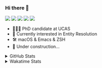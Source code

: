 ### Hi there 👋

[![](https://img.shields.io/badge/-Email-325180?logo=maildotru&logoColor=white&style=flat-square)](mailto:hi@wang.tianshu.me)
[![](https://img.shields.io/badge/-GitHub-black?logo=GitHub&style=flat-square)](https://github.com/tshu-w)
[![](https://img.shields.io/badge/-Telegram-26a5e4?labelColor=fafafa&logo=telegram&style=flat-square)](https://t.me/tshu_w) 
[![](https://img.shields.io/badge/-Twitter-1da1f2?logo=Twitter&logoColor=white&style=flat-square)](https://twitter.com/tshu_w)
[![](https://komarev.com/ghpvc/?username=tshu-w&color=blueviolet&style=flat-square)]()



- 🧑🏻‍🎓 PhD candidate at UCAS
- 🔭 Currently interested in Entity Resolution
- 🛠 macOS & Emacs & ZSH
- 🚧 Under construction...

<details>

<summary>GitHub Stats</summary>

![Tianshu's GitHub stats](https://github-readme-stats.vercel.app/api?username=tshu-w&show_icons=true&theme=buefy&count_private=true)
  
</details>


<details>
  <summary>Wakatime Stats</summary>

  Currently, files accessed by tramp cannot be tracked by wakatime, see https://github.com/wakatime/wakatime-mode/issues/27
  <br>
  
<!--START_SECTION:waka-->
![Code Time](http://img.shields.io/badge/Code%20Time-0%20secs-blue)

**I'm an Early 🐤** 

```text
🌞 Morning    69 commits     ████░░░░░░░░░░░░░░░░░░░░░   17.56% 
🌆 Daytime    209 commits    █████████████░░░░░░░░░░░░   53.18% 
🌃 Evening    111 commits    ███████░░░░░░░░░░░░░░░░░░   28.24% 
🌙 Night      4 commits      ░░░░░░░░░░░░░░░░░░░░░░░░░   1.02%

```
📅 **I'm Most Productive on Tuesday** 

```text
Monday       60 commits     ███░░░░░░░░░░░░░░░░░░░░░░   15.27% 
Tuesday      106 commits    ██████░░░░░░░░░░░░░░░░░░░   26.97% 
Wednesday    48 commits     ███░░░░░░░░░░░░░░░░░░░░░░   12.21% 
Thursday     37 commits     ██░░░░░░░░░░░░░░░░░░░░░░░   9.41% 
Friday       55 commits     ███░░░░░░░░░░░░░░░░░░░░░░   13.99% 
Saturday     50 commits     ███░░░░░░░░░░░░░░░░░░░░░░   12.72% 
Sunday       37 commits     ██░░░░░░░░░░░░░░░░░░░░░░░   9.41%

```


📊 **This Week I Spent My Time On** 

```text
💬 Programming Languages: 
sh                       19 hrs 40 mins      ███████████████░░░░░░░░░░   63.09% 
Bash                     5 hrs 23 mins       ████░░░░░░░░░░░░░░░░░░░░░   17.3% 
Org                      3 hrs 59 mins       ███░░░░░░░░░░░░░░░░░░░░░░   12.8% 
Emacs Lisp               1 hr 22 mins        █░░░░░░░░░░░░░░░░░░░░░░░░   4.43% 
Python                   19 mins             ░░░░░░░░░░░░░░░░░░░░░░░░░   1.04%

🔥 Editors: 
Zsh                      19 hrs 40 mins      ███████████████░░░░░░░░░░   63.09% 
Emacs                    11 hrs 30 mins      █████████░░░░░░░░░░░░░░░░   36.91%

🐱‍💻 Projects: 
Terminal                 12 hrs 47 mins      ██████████░░░░░░░░░░░░░░░   41.01% 
dotfiles                 5 hrs 9 mins        ████░░░░░░░░░░░░░░░░░░░░░   16.52% 
Unknown Project          4 hrs 13 mins       ███░░░░░░░░░░░░░░░░░░░░░░   13.56% 
universal-blocker        3 hrs 20 mins       ██░░░░░░░░░░░░░░░░░░░░░░░   10.71% 
xmdc                     1 hr 51 mins        █░░░░░░░░░░░░░░░░░░░░░░░░   5.97%

💻 Operating System: 
Mac                      25 hrs 23 mins      ████████████████████░░░░░   81.4% 
Linux                    5 hrs 48 mins       ████░░░░░░░░░░░░░░░░░░░░░   18.6%

```

**I Mostly Code in Python** 

```text
Python                   10 repos            ████████████░░░░░░░░░░░░░   47.62% 
HTML                     2 repos             ██░░░░░░░░░░░░░░░░░░░░░░░   9.52% 
Emacs Lisp               2 repos             ██░░░░░░░░░░░░░░░░░░░░░░░   9.52% 
JavaScript               2 repos             ██░░░░░░░░░░░░░░░░░░░░░░░   9.52% 
TeX                      2 repos             ██░░░░░░░░░░░░░░░░░░░░░░░   9.52%

```



 Last Updated on 25/07/2022 08:07:00 UTC
<!--END_SECTION:waka-->
</details>

